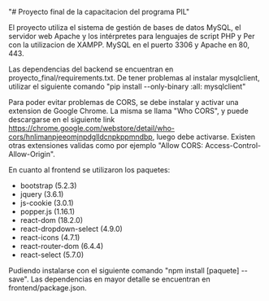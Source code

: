 "# Proyecto final de la capacitacion del programa PIL" 

El proyecto utiliza el sistema de gestión de bases de datos MySQL, el servidor web Apache y los intérpretes para lenguajes de script PHP y Per con la utilizacion de XAMPP. MySQL en el puerto 3306 y Apache en 80, 443. 

Las dependencias del backend se encuentran en proyecto_final/requirements.txt. De tener problemas al instalar mysqlclient, utilizar el siguiente comando "pip install --only-binary :all: mysqlclient"

Para poder evitar problemas de CORS, se debe instalar y activar una extension de Google Chrome. La misma se llama "Who CORS", y puede descargarse en el siguiente link https://chrome.google.com/webstore/detail/who-cors/hnlimanpjeeomjnpdglldcnpkppmndbp, luego debe activarse. Existen otras extensiones validas como por ejemplo "Allow CORS: Access-Control-Allow-Origin".

En cuanto al frontend se utilizaron los paquetes:
- bootstrap (5.2.3)
- jquery (3.6.1)
- js-cookie (3.0.1)
- popper.js (1.16.1)
- react-dom (18.2.0)
- react-dropdown-select (4.9.0)
- react-icons (4.7.1)
- react-router-dom (6.4.4)
- react-select (5.7.0)

Pudiendo instalarse con el siguiente comando "npm install [paquete] --save". Las dependencias en mayor detalle se encuentran en frontend/package.json. 

